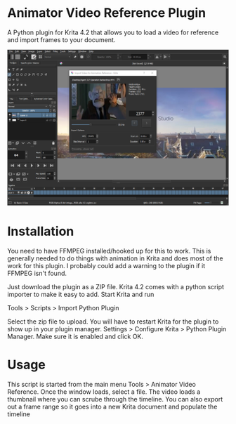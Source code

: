 # Animator Video Reference Plugin
A Python plugin for Krita 4.2 that allows you to load a video for reference and import frames to your document.

![alt text](preview.png)


# Installation
You need to have FFMPEG installed/hooked up for this to work. This is generally needed to do things with animation in Krita and does most of the work for this plugin. I probably could add a warning to the plugin if it FFMPEG isn't found. 

Just download the plugin as a ZIP file. Krita 4.2 comes with a python script importer to make it easy to add. Start Krita and run 

Tools > Scripts > Import Python Plugin

Select the zip file to upload. You will have to restart Krita for the plugin to show up in your plugin manager. Settings > Configure Krita > Python Plugin Manager. Make sure it is enabled and click OK.

# Usage
This script is started from the main menu Tools > Animator Video Reference. Once the window loads, select a file. The video loads a thumbnail where you can scrube through the timeline. You can also export out a frame range so it goes into a new Krita document and populate the timeline
